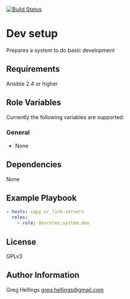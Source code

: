 [![Build Status](https://travis-ci.org/devroles/copy_or_link.svg?branch=master)](https://travis-ci.org/devroles/copy_or_link)

Dev setup
===========

Prepares a system to do basic development

Requirements
------------

Ansible 2.4 or higher

Role Variables
--------------

Currently the following variables are supported:

### General

* None

Dependencies
------------

None

Example Playbook
----------------

```yaml
- hosts: copy_or_link-servers
  roles:
    - role: devroles.system.dev
```

License
-------

GPLv3

Author Information
------------------

Greg Hellings <greg.hellings@gmail.com>
